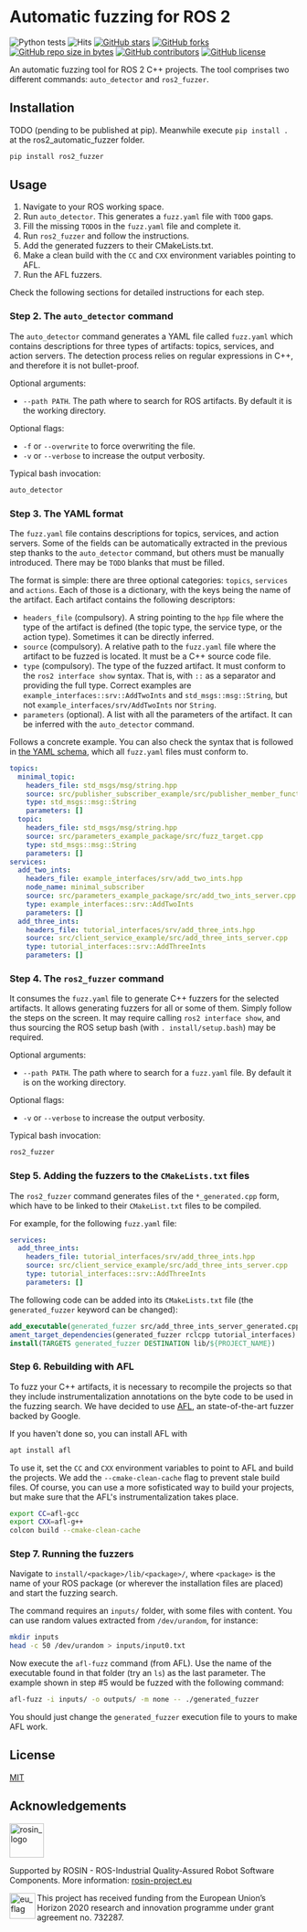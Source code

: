 # Automatic fuzzing for ROS 2

![Python tests](https://github.com/JnxF/automatic_fuzzing/workflows/Python%20tests/badge.svg)
![Hits](https://visitor-badge.glitch.me/badge?page_id=jnxf._automatic_fuzzing)
[![GitHub stars](https://img.shields.io/github/stars/JnxF/automatic_fuzzing.svg)](https://GitHub.com/JnxF/automatic_fuzzing/stargazers/)
[![GitHub forks](https://img.shields.io/github/forks/JnxF/automatic_fuzzing.svg)](https://GitHub.com/JnxF/automatic_fuzzing/network/)
[![GitHub repo size in bytes](https://img.shields.io/github/repo-size/JnxF/automatic_fuzzing.svg)](https://github.com/JnxF/automatic_fuzzing)
[![GitHub contributors](https://img.shields.io/github/contributors/JnxF/automatic_fuzzing.svg)](https://GitHub.com/JnxF/automatic_fuzzing/graphs/contributors/)
[![GitHub license](http://img.shields.io/github/license/JnxF/automatic_fuzzing.svg)](https://github.com/JnxF/automatic_fuzzing/blob/master/LICENSE)

An automatic fuzzing tool for ROS 2 C++ projects. The tool comprises two different commands: `auto_detector` and `ros2_fuzzer`.

## Installation

TODO (pending to be published at pip). Meanwhile execute `pip install .` at the ros2_automatic_fuzzer folder.

```bash
pip install ros2_fuzzer
```

## Usage

1. Navigate to your ROS working space.
2. Run `auto_detector`. This generates a `fuzz.yaml` file with `TODO` gaps.
3. Fill the missing `TODO`s in the `fuzz.yaml` file and complete it.
4. Run `ros2_fuzzer` and follow the instructions.
5. Add the generated fuzzers to their CMakeLists.txt.
6. Make a clean build with the `CC` and `CXX` environment variables pointing to AFL.
7. Run the AFL fuzzers.

Check the following sections for detailed instructions for each step.

### Step 2. The `auto_detector` command

The `auto_detector` command generates a YAML file called `fuzz.yaml` which contains descriptions for three types of artifacts: topics, services, and action servers. The detection process relies on regular expressions in C++, and therefore it is not bullet-proof.

Optional arguments:
* `--path PATH`. The path where to search for ROS artifacts. By default it is the working directory. 

Optional flags:
* `-f` or `--overwrite` to force overwriting the file.
* `-v` or `--verbose` to increase the output verbosity.

Typical bash invocation:
```bash
auto_detector
```

### Step 3. The YAML format

The `fuzz.yaml` file contains descriptions for topics, services, and action servers. Some of the fields can be automatically extracted in the previous step thanks to the `auto_detector` command, but others must be manually introduced. There may be `TODO` blanks that must be filled.

The format is simple: there are three optional categories: `topics`, `services` and `actions`. Each of those is a dictionary, with the keys being the name of the artifact. Each artifact contains the following descriptors:

* `headers_file` (compulsory). A string pointing to the `hpp` file where the type of the artifact is defined (the topic type, the service type, or the action type). Sometimes it can be directly inferred.
* `source` (compulsory). A relative path to the `fuzz.yaml` file where the artifact to be fuzzed is located. It must be a C++ source code file.
* `type` (compulsory). The type of the fuzzed artifact. It must conform to the `ros2 interface show` syntax. That is, with `::` as a separator and providing the full type. Correct examples are `example_interfaces::srv::AddTwoInts` and `std_msgs::msg::String`, but not `example_interfaces/srv/AddTwoInts` nor `String`.
* `parameters` (optional). A list with all the parameters of the artifact. It can be inferred with the `auto_detector` command.

Follows a concrete example. You can also check the syntax that is followed in [the YAML schema](ros2_automatic_fuzzer/yaml_utils/schema.yaml), which all `fuzz.yaml` files must conform to.

```yaml
topics:
  minimal_topic:
    headers_file: std_msgs/msg/string.hpp
    source: src/publisher_subscriber_example/src/publisher_member_function.cpp
    type: std_msgs::msg::String
    parameters: []
  topic:
    headers_file: std_msgs/msg/string.hpp
    source: src/parameters_example_package/src/fuzz_target.cpp
    type: std_msgs::msg::String
    parameters: []
services:
  add_two_ints:
    headers_file: example_interfaces/srv/add_two_ints.hpp
    node_name: minimal_subscriber
    source: src/parameters_example_package/src/add_two_ints_server.cpp
    type: example_interfaces::srv::AddTwoInts
    parameters: []
  add_three_ints:
    headers_file: tutorial_interfaces/srv/add_three_ints.hpp
    source: src/client_service_example/src/add_three_ints_server.cpp
    type: tutorial_interfaces::srv::AddThreeInts
    parameters: []
```

### Step 4. The `ros2_fuzzer` command

It consumes the `fuzz.yaml` file to generate C++ fuzzers for the selected artifacts. It allows generating fuzzers for all or some of them. Simply follow the steps on the screen. It may require calling `ros2 interface show`, and thus sourcing the ROS setup bash (with `. install/setup.bash`) may be required.

Optional arguments:
* `--path PATH`. The path where to search for a `fuzz.yaml` file. By default it is on the working directory. 

Optional flags:
* `-v` or `--verbose` to increase the output verbosity.

Typical bash invocation:
```bash
ros2_fuzzer
```

### Step 5. Adding the fuzzers to the `CMakeLists.txt` files
The `ros2_fuzzer` command generates files of the `*_generated.cpp` form, which have to be linked to their `CMakeList.txt` files to be compiled.

For example, for the following `fuzz.yaml` file:
```yaml
services:
  add_three_ints:
    headers_file: tutorial_interfaces/srv/add_three_ints.hpp
    source: src/client_service_example/src/add_three_ints_server.cpp
    type: tutorial_interfaces::srv::AddThreeInts
    parameters: []
```

The following code can be added into its `CMakeLists.txt` file (the `generated_fuzzer` keyword can be changed):

```cmake
add_executable(generated_fuzzer src/add_three_ints_server_generated.cpp)
ament_target_dependencies(generated_fuzzer rclcpp tutorial_interfaces) 
install(TARGETS generated_fuzzer DESTINATION lib/${PROJECT_NAME})
```

### Step 6. Rebuilding with AFL
To fuzz your C++ artifacts, it is necessary to recompile the projects so that they include instrumentalization annotations on the byte code to be used in the fuzzing search. We have decided to use [AFL](https://github.com/google/AFL), an state-of-the-art fuzzer backed by Google.

If you haven't done so, you can install AFL with

```bash
apt install afl
```

To use it, set the `CC` and `CXX` environment variables to point to AFL and build the projects. We add the `--cmake-clean-cache` flag to prevent stale build files. Of course, you can use a more sofisticated way to build your projects, but make sure that the AFL's instrumentalization takes place.

```bash
export CC=afl-gcc 
export CXX=afl-g++
colcon build --cmake-clean-cache
```

### Step 7. Running the fuzzers
Navigate to `install/<package>/lib/<package>/`, where `<package>` is the name of your ROS package (or wherever the installation files are placed) and start the fuzzing search.

The command requires an `inputs/` folder, with some files with content. You can use random values extracted from `/dev/urandom`, for instance:

```bash
mkdir inputs
head -c 50 /dev/urandom > inputs/input0.txt
```

Now execute the `afl-fuzz` command (from AFL). Use the name of the executable found in that folder (try an `ls`) as the last parameter. The example shown in step #5 would be fuzzed with the following command:

```bash
afl-fuzz -i inputs/ -o outputs/ -m none -- ./generated_fuzzer
```

You should just change the `generated_fuzzer` execution file to yours to make AFL work.

## License

[MIT](https://choosealicense.com/licenses/mit/)

## Acknowledgements

<a href="http://rosin-project.eu">
  <img src="http://rosin-project.eu/wp-content/uploads/rosin_ack_logo_wide.png" alt="rosin_logo" height="60">
</a>

Supported by ROSIN - ROS-Industrial Quality-Assured Robot Software
Components. More information:
<a href="http://rosin-project.eu">rosin-project.eu</a>

<img src="http://rosin-project.eu/wp-content/uploads/rosin_eu_flag.jpg" alt="eu_flag" height="45" align="left" >

This project has received funding from the European Union’s Horizon
2020 research and innovation programme under grant agreement no. 732287.
